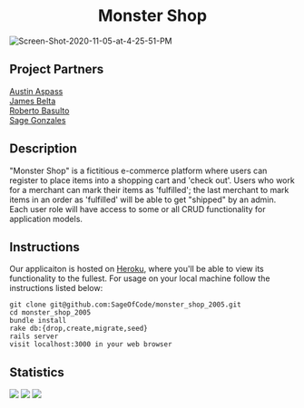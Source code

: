 # <div align="center"> Monster Shop
<img src="https://i.ibb.co/K9w9fw8/Screen-Shot-2020-11-05-at-4-25-51-PM.png" alt="Screen-Shot-2020-11-05-at-4-25-51-PM" border="0">

 ## Project Partners
[Austin Aspass](https://github.com/evilaspaas1) <br>
[James Belta](https://github.com/JBelta) <br>
[Roberto Basulto](https://github.com/Eternal-Flame085) <br>
[Sage Gonzales](https://github.com/SageOfCode) <br>
## Description
"Monster Shop" is a fictitious e-commerce platform where users can register to place items into a shopping cart and 'check out'. Users who work for a merchant can mark their items as 'fulfilled'; the last merchant to mark items in an order as 'fulfilled' will be able to get "shipped" by an admin. Each user role will have access to some or all CRUD functionality for application models.
## Instructions
Our applicaiton is hosted on [Heroku](https://monster-shop-2008.herokuapp.com/), where you'll be able to view its functionality to the fullest.
For usage on your local machine follow the instructions listed below:
```
git clone git@github.com:SageOfCode/monster_shop_2005.git
cd monster_shop_2005
bundle install
rake db:{drop,create,migrate,seed}
rails server
visit localhost:3000 in your web browser
```
## Statistics
   ![](https://img.shields.io/badge/Rails-5.2.4-informational?style=flat&logo=<LOGO_NAME>&logoColor=white&color=2bbc8a)    ![](https://img.shields.io/badge/Code-HTML-informational?style=flat&logo=<LOGO_NAME>&logoColor=white&color=2bbc8a) ![](https://img.shields.io/badge/Code-CSS-informational?style=flat&logo=<LOGO_NAME>&logoColor=white&color=2bbc8a)